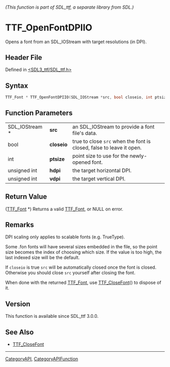 ###### (This function is part of SDL_ttf, a separate library from SDL.)
# TTF_OpenFontDPIIO

Opens a font from an SDL_IOStream with target resolutions (in DPI).

## Header File

Defined in [<SDL3_ttf/SDL_ttf.h>](https://github.com/libsdl-org/SDL_ttf/blob/main/include/SDL3_ttf/SDL_ttf.h)

## Syntax

```c
TTF_Font * TTF_OpenFontDPIIO(SDL_IOStream *src, bool closeio, int ptsize, unsigned int hdpi, unsigned int vdpi);
```

## Function Parameters

|                |             |                                                                      |
| -------------- | ----------- | -------------------------------------------------------------------- |
| SDL_IOStream * | **src**     | an SDL_IOStream to provide a font file's data.                       |
| bool           | **closeio** | true to close `src` when the font is closed, false to leave it open. |
| int            | **ptsize**  | point size to use for the newly-opened font.                         |
| unsigned int   | **hdpi**    | the target horizontal DPI.                                           |
| unsigned int   | **vdpi**    | the target vertical DPI.                                             |

## Return Value

([TTF_Font](TTF_Font) *) Returns a valid [TTF_Font](TTF_Font), or NULL on
error.

## Remarks

DPI scaling only applies to scalable fonts (e.g. TrueType).

Some .fon fonts will have several sizes embedded in the file, so the point
size becomes the index of choosing which size. If the value is too high,
the last indexed size will be the default.

If `closeio` is true `src` will be automatically closed once the font is
closed. Otherwise you should close `src` yourself after closing the font.

When done with the returned [TTF_Font](TTF_Font), use
[TTF_CloseFont](TTF_CloseFont)() to dispose of it.

## Version

This function is available since SDL_ttf 3.0.0.

## See Also

- [TTF_CloseFont](TTF_CloseFont)

----
[CategoryAPI](CategoryAPI), [CategoryAPIFunction](CategoryAPIFunction)

